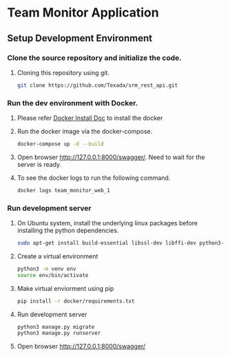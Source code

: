 # Team Monitor Application

## Setup Development Environment

### Clone the source repository and initialize the code.

1. Cloning this repository using git.
   ```bash
   git clone https://github.com/Texada/srm_rest_api.git
   ```

### Run the dev environment with Docker.

1. Please refer [Docker Install Doc](https://docs.docker.com/install/) to install the docker

2. Run the docker image via the docker-compose.
   ```bash
   docker-compose up -d --build
   ```
3. Open browser <http://127.0.0.1:8000/swagger/>. Need to wait for the server is ready.
4. To see the docker logs to run the following command.
   ```bash
   docker logs team_monitor_web_1
   ```

### Run development server

1. On Ubuntu system, install the underlying linux packages before installing the python dependencies.
   ```bash
   sudo apt-get install build-essential libssl-dev libffi-dev python3-dev
   ```
2. Create a virtual environment

   ```bash
   python3 -m venv env
   source env/bin/activate
   ```

3. Make virtual enviorment using pip
   ```bash
   pip install -r docker/requirements.txt
   ```
4. Run development server
   ```bash
   python3 manage.py migrate
   python3 manage.py runserver
   ```
5. Open browser <http://127.0.0.1:8000/swagger/>
